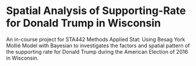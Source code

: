 # Spatial Analysis of Supporting-Rate for Donald Trump in Wisconsin
An in-course project for STA442 Methods Applied Stat: Using Besag York Mollié Model with Bayesian to investigates the factors and spatial pattern of the supporting rate for Donald Trump during the American Election of 2016 in Wisconsin.
